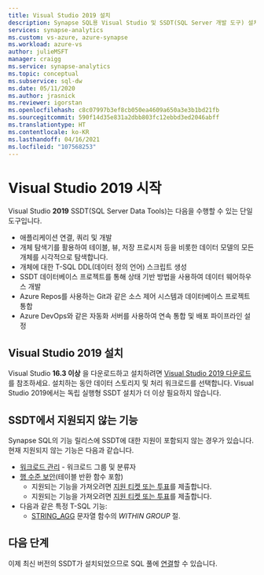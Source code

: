 ```yaml
---
title: Visual Studio 2019 설치
description: Synapse SQL용 Visual Studio 및 SSDT(SQL Server 개발 도구) 설치
services: synapse-analytics
ms.custom: vs-azure, azure-synapse
ms.workload: azure-vs
author: julieMSFT
manager: craigg
ms.service: synapse-analytics
ms.topic: conceptual
ms.subservice: sql-dw
ms.date: 05/11/2020
ms.author: jrasnick
ms.reviewer: igorstan
ms.openlocfilehash: c8c07997b3ef8cb050ea4609a650a3e3b1bd21fb
ms.sourcegitcommit: 590f14d35e831a2dbb803fc12ebbd3ed2046abff
ms.translationtype: HT
ms.contentlocale: ko-KR
ms.lasthandoff: 04/16/2021
ms.locfileid: "107568253"
---
```

# <a name="getting-started-with-visual-studio-2019"></a>Visual Studio 2019 시작

Visual Studio **2019** SSDT(SQL Server Data Tools)는 다음을 수행할 수 있는 단일 도구입니다.

- 애플리케이션 연결, 쿼리 및 개발
- 개체 탐색기를 활용하여 테이블, 뷰, 저장 프로시저 등을 비롯한 데이터 모델의 모든 개체를 시각적으로 탐색합니다.
- 개체에 대한 T-SQL DDL(데이터 정의 언어) 스크립트 생성
- SSDT 데이터베이스 프로젝트를 통해 상태 기반 방법을 사용하여 데이터 웨어하우스 개발
- Azure Repos를 사용하는 Git과 같은 소스 제어 시스템과 데이터베이스 프로젝트 통합
- Azure DevOps와 같은 자동화 서버를 사용하여 연속 통합 및 배포 파이프라인 설정

## <a name="install-visual-studio-2019"></a>Visual Studio 2019 설치

Visual Studio **16.3 이상** 을 다운로드하고 설치하려면 [Visual Studio 2019 다운로드](https://visualstudio.microsoft.com/downloads/)를 참조하세요. 설치하는 동안 데이터 스토리지 및 처리 워크로드를 선택합니다. Visual Studio 2019에서는 독립 실행형 SSDT 설치가 더 이상 필요하지 않습니다.

## <a name="unsupported-features-in-ssdt"></a>SSDT에서 지원되지 않는 기능

Synapse SQL의 기능 릴리스에 SSDT에 대한 지원이 포함되지 않는 경우가 있습니다. 현재 지원되지 않는 기능은 다음과 같습니다.


- [워크로드 관리](sql-data-warehouse-workload-management.md) - 워크로드 그룹 및 분류자
- [행 수준 보안](/sql/relational-databases/security/row-level-security?toc=/azure/synapse-analytics/sql-data-warehouse/toc.json&bc=/azure/synapse-analytics/sql-data-warehouse/breadcrumb/toc.json&view=azure-sqldw-latest&preserve-view=true)(테이블 반환 함수 포함)
  - 지원되는 기능을 가져오려면 [지원 티켓 또는 투표](https://feedback.azure.com/forums/307516-sql-data-warehouse/suggestions/39040057-ssdt-row-level-security)를 제출합니다.
  - 지원되는 기능을 가져오려면 [지원 티켓 또는 투표](https://feedback.azure.com/forums/307516-sql-data-warehouse/suggestions/39040048-ssdt-support-dynamic-data-masking)를 제출합니다.
- 다음과 같은 특정 T-SQL 기능:
   - [STRING_AGG](/sql/t-sql/functions/string-agg-transact-sql) 문자열 함수의 *WITHIN GROUP* 절.

## <a name="next-steps"></a>다음 단계

이제 최신 버전의 SSDT가 설치되었으므로 SQL 풀에 [연결](sql-data-warehouse-query-visual-studio.md)할 수 있습니다.